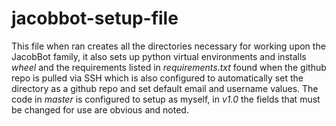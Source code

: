 # jacobbot-setup-file
This file when ran creates all the directories necessary for working upon the JacobBot family, it also sets up python virtual environments and installs *wheel* and the requirements listed in *requirements.txt* found when the github repo is pulled via SSH which is also configured to automatically set the directory as a github repo and set default email and username values.
The code in *master* is configured to setup as myself, in *v1.0* the fields that must be changed for use are obvious and noted.
